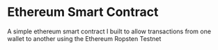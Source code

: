 # Ethereum Smart Contract

A simple ethereum smart contract I built to allow transactions from one wallet to another using the Ethereum Ropsten Testnet
